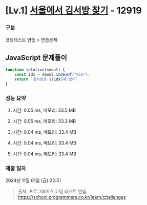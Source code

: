 # [Lv.1] [서울에서 김서방 찾기](https://school.programmers.co.kr/learn/courses/30/lessons/12919?language=javascript) - 12919 

### 구분

코딩테스트 연습 > 연습문제

## JavaScript 문제풀이

```js
function solution(seoul) {
    const idx = seoul.indexOf("Kim");
    return `김서방은 ${idx}에 있다`
}
```

### 성능 요약

1. 시간: 0.05 ms, 메모리: 33.5 MB

2. 시간: 0.05 ms, 메모리: 33.3 MB
3. 시간: 0.04 ms, 메모리: 33.4 MB
4. 시간: 0.04 ms, 메모리: 33.4 MB
5. 시간: 0.04 ms, 메모리: 33.4 MB

### 제출 일자

2024년 11월 01일 (금) 22:51

> 출처: 프로그래머스 코딩 테스트 연습, https://school.programmers.co.kr/learn/challenges
